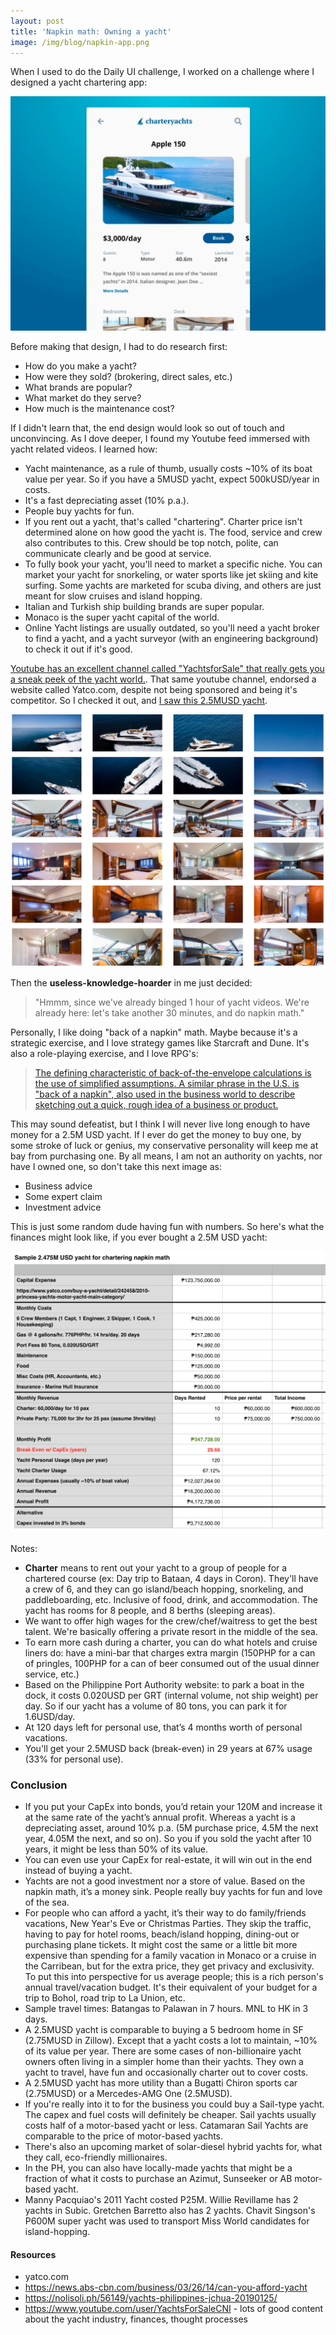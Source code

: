 ```yaml
---
layout: post
title: 'Napkin math: Owning a yacht'
image: /img/blog/napkin-app.png
---
```


When I used to do the Daily UI challenge, I worked on a challenge where I designed a yacht chartering app:

![](/img/blog/napkin-app.png)

Before making that design, I had to do research first:

- How do you make a yacht?
- How were they sold? (brokering, direct sales, etc.)
- What brands are popular?
- What market do they serve?
- How much is the maintenance cost?

If I didn't learn that, the end design would look so out of touch and unconvincing. As I dove deeper, I found my Youtube feed immersed with yacht related videos. I learned how:

- Yacht maintenance, as a rule of thumb, usually costs ~10% of its boat value per year. So if you have a 5MUSD yacht, expect 500kUSD/year in costs.
- It's a fast depreciating asset (10% p.a.).
- People buy yachts for fun.
- If you rent out a yacht, that's called "chartering". Charter price isn't determined alone on how good the yacht is. The food, service and crew also contributes to this. Crew should be top notch, polite, can communicate clearly and be good at service.
- To fully book your yacht, you'll need to market a specific niche. You can market your yacht for snorkeling, or water sports like jet skiing and kite surfing. Some yachts are marketed for scuba diving, and others are just meant for slow cruises and island hopping.
- Italian and Turkish ship building brands are super popular.
- Monaco is the super yacht capital of the world.
- Online Yacht listings are usually outdated, so you'll need a yacht broker to find a yacht, and a yacht surveyor (with an engineering background) to check it out if it's good.

[Youtube has an excellent channel called "YachtsforSale" that really gets you a sneak peek of the yacht world.](https://www.youtube.com/user/YachtsForSaleCNI). That same youtube channel, endorsed a website called Yatco.com, despite not being sponsored and being it's competitor. So I checked it out, and [I saw this 2.5MUSD yacht](https://www.yatco.com/buy-a-yacht/detail/242458/2010-princess-yachts-motor-yacht-main-category/).

![](/img/blog/napkin-princess-yacht.png)

Then the **useless-knowledge-hoarder** in me just decided:

> "Hmmm, since we've already binged 1 hour of yacht videos. We're already here: let's take another 30 minutes, and do napkin math."

Personally, I like doing "back of a napkin" math. Maybe because it's a strategic exercise, and I love strategy games like Starcraft and Dune. It's also a role-playing exercise, and I love RPG's:

> [The defining characteristic of back-of-the-envelope calculations is the use of simplified assumptions. A similar phrase in the U.S. is "back of a napkin", also used in the business world to describe sketching out a quick, rough idea of a business or product.](https://en.wikipedia.org/wiki/Back-of-the-envelope_calculation)

This may sound defeatist, but I think I will never live long enough to have money for a 2.5M USD yacht. If I ever do get the money to buy one, by some stroke of luck or genius, my conservative personality will keep me at bay from purchasing one. By all means, I am not an authority on yachts, nor have I owned one, so don't take this next image as:

- Business advice
- Some expert claim
- Investment advice

This is just some random dude having fun with numbers. So here's what the finances might look like, if you ever bought a 2.5M USD yacht:

![](/img/blog/napkin-math-yacht-plan.png)

Notes:

- **Charter** means to rent out your yacht to a group of people for a chartered course (ex: Day trip to Bataan, 4 days in Coron). They'll have a crew of 6, and they can go island/beach hopping, snorkeling, and paddleboarding, etc. Inclusive of food, drink, and accommodation. The yacht has rooms for 8 people, and 8 berths (sleeping areas).
- We want to offer high wages for the crew/chef/waitress to get the best talent. We're basically offering a private resort in the middle of the sea.
- To earn more cash during a charter, you can do what hotels and cruise liners do: have a mini-bar that charges extra margin (150PHP for a can of pringles, 100PHP for a can of beer consumed out of the usual dinner service, etc.)
- Based on the Philippine Port Authority website: to park a boat in the dock, it costs 0.020USD per GRT (internal volume, not ship weight) per day. So if our yacht has a volume of 80 tons, you can park it for 1.6USD/day.
- At 120 days left for personal use, that’s 4 months worth of personal vacations.
- You'll get your 2.5MUSD back (break-even) in 29 years at 67% usage (33% for personal use).

### Conclusion

- If you put your CapEx into bonds, you’d retain your 120M and increase it at the same rate of the yacht’s annual profit. Whereas a yacht is a depreciating asset, around 10% p.a. (5M purchase price, 4.5M the next year, 4.05M the next, and so on). So you if you sold the yacht after 10 years, it might be less than 50% of its value.
- You can even use your CapEx for real-estate, it will win out in the end instead of buying a yacht.
- Yachts are not a good investment nor a store of value. Based on the napkin math, it’s a money sink. People really buy yachts for fun and love of the sea.
- For people who can afford a yacht, it’s their way to do family/friends vacations, New Year's Eve or Christmas Parties. They skip the traffic, having to pay for hotel rooms, beach/island hopping, dining-out or purchasing plane tickets. It might cost the same or a little bit more expensive than spending for a family vacation in Monaco or a cruise in the Carribean, but for the extra price, they get privacy and exclusivity. To put this into perspective for us average people; this is a rich person's annual travel/vacation budget. It's their equivalent of your budget for a trip to Bohol, road trip to La Union, etc.
- Sample travel times: Batangas to Palawan in 7 hours. MNL to HK in 3 days.
- A 2.5MUSD yacht is comparable to buying a 5 bedroom home in SF (2.75MUSD in Zillow). Except that a yacht costs a lot to maintain, ~10% of its value per year. There are some cases of non-billionaire yacht owners often living in a simpler home than their yachts. They own a yacht to travel, have fun and occasionally charter out to cover costs.
- A 2.5MUSD yacht has more utility than a Bugatti Chiron sports car (2.75MUSD) or a Mercedes-AMG One (2.5MUSD). 
- If you're really into it to for the business you could buy a Sail-type yacht. The capex and fuel costs will definitely be cheaper. Sail yachts usually costs half of a motor-based yacht or less. Catamaran Sail Yachts are comparable to the price of motor-based yachts.
- There's also an upcoming market of solar-diesel hybrid yachts for, what they call, eco-friendly millionaires.
- In the PH, you can also have locally-made yachts that might be a fraction of what it costs to purchase an Azimut, Sunseeker or AB motor-based yacht.
- Manny Pacquiao's 2011 Yacht costed P25M. Willie Revillame has 2 yachts in Subic. Gretchen Barretto also has 2 yachts. Chavit Singson's P600M super yacht was used to transport Miss World candidates for island-hopping.

#### Resources

- yatco.com
- https://news.abs-cbn.com/business/03/26/14/can-you-afford-yacht
- https://nolisoli.ph/56149/yachts-philippines-jchua-20190125/
- https://www.youtube.com/user/YachtsForSaleCNI - lots of good content about the yacht industry, finances, thought processes
